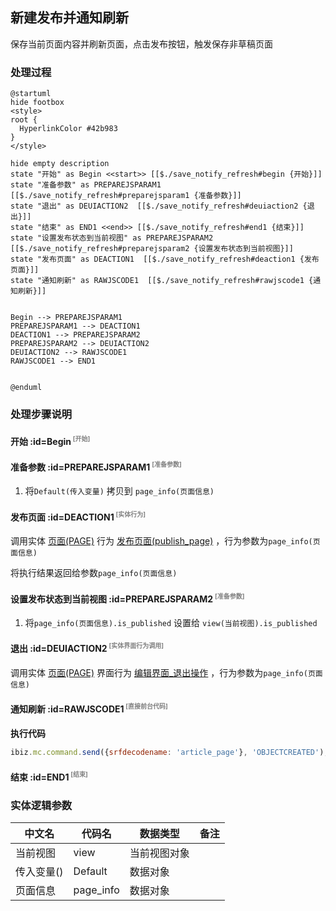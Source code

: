 ## 新建发布并通知刷新 <!-- {docsify-ignore-all} -->

   保存当前页面内容并刷新页面，点击发布按钮，触发保存非草稿页面

### 处理过程

```plantuml
@startuml
hide footbox
<style>
root {
  HyperlinkColor #42b983
}
</style>

hide empty description
state "开始" as Begin <<start>> [[$./save_notify_refresh#begin {开始}]]
state "准备参数" as PREPAREJSPARAM1  [[$./save_notify_refresh#preparejsparam1 {准备参数}]]
state "退出" as DEUIACTION2  [[$./save_notify_refresh#deuiaction2 {退出}]]
state "结束" as END1 <<end>> [[$./save_notify_refresh#end1 {结束}]]
state "设置发布状态到当前视图" as PREPAREJSPARAM2  [[$./save_notify_refresh#preparejsparam2 {设置发布状态到当前视图}]]
state "发布页面" as DEACTION1  [[$./save_notify_refresh#deaction1 {发布页面}]]
state "通知刷新" as RAWJSCODE1  [[$./save_notify_refresh#rawjscode1 {通知刷新}]]


Begin --> PREPAREJSPARAM1
PREPAREJSPARAM1 --> DEACTION1
DEACTION1 --> PREPAREJSPARAM2
PREPAREJSPARAM2 --> DEUIACTION2
DEUIACTION2 --> RAWJSCODE1
RAWJSCODE1 --> END1


@enduml
```


### 处理步骤说明

#### 开始 :id=Begin<sup class="footnote-symbol"> <font color=gray size=1>[开始]</font></sup>




#### 准备参数 :id=PREPAREJSPARAM1<sup class="footnote-symbol"> <font color=gray size=1>[准备参数]</font></sup>



1. 将`Default(传入变量)` 拷贝到  `page_info(页面信息)`

#### 发布页面 :id=DEACTION1<sup class="footnote-symbol"> <font color=gray size=1>[实体行为]</font></sup>



调用实体 [页面(PAGE)](module/Wiki/article_page.md) 行为 [发布页面(publish_page)](module/Wiki/article_page#行为) ，行为参数为`page_info(页面信息)`

将执行结果返回给参数`page_info(页面信息)`

#### 设置发布状态到当前视图 :id=PREPAREJSPARAM2<sup class="footnote-symbol"> <font color=gray size=1>[准备参数]</font></sup>



1. 将`page_info(页面信息).is_published` 设置给  `view(当前视图).is_published`

#### 退出 :id=DEUIACTION2<sup class="footnote-symbol"> <font color=gray size=1>[实体界面行为调用]</font></sup>



调用实体 [页面(PAGE)](module/Wiki/article_page.md) 界面行为 [编辑界面_退出操作](module/Wiki/article_page#界面行为) ，行为参数为`page_info(页面信息)`

#### 通知刷新 :id=RAWJSCODE1<sup class="footnote-symbol"> <font color=gray size=1>[直接前台代码]</font></sup>



<p class="panel-title"><b>执行代码</b></p>

```javascript
ibiz.mc.command.send({srfdecodename: 'article_page'}, 'OBJECTCREATED');
```

#### 结束 :id=END1<sup class="footnote-symbol"> <font color=gray size=1>[结束]</font></sup>






### 实体逻辑参数

|    中文名   |    代码名    |  数据类型      |备注 |
| --------| --------| --------  | --------   |
|当前视图|view|当前视图对象||
|传入变量(<i class="fa fa-check"/></i>)|Default|数据对象||
|页面信息|page_info|数据对象||
